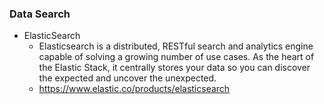 ### Data Search
+ ElasticSearch
  + Elasticsearch is a distributed, RESTful search and analytics engine capable of solving a growing number of use cases. As the heart of the Elastic Stack, it centrally stores your data so you can discover the expected and uncover the unexpected.
  + https://www.elastic.co/products/elasticsearch
